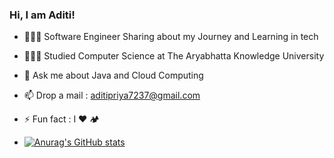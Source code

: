 ### Hi, I am Aditi!

- 👩🏻‍💻 Software Engineer Sharing about my Journey and Learning in tech
- 👩🏻‍🎓 Studied Computer Science at The Aryabhatta Knowledge University
- 💬 Ask me about Java and Cloud Computing
- 📫 Drop a mail : aditipriya7237@gmail.com
- ⚡ Fun fact : I ❤️ 🏕️

- [![Anurag's GitHub stats](https://github-readme-stats.vercel.app/api?username=Aditipriya17)](https://github.com/anuraghazra/github-readme-stats)

